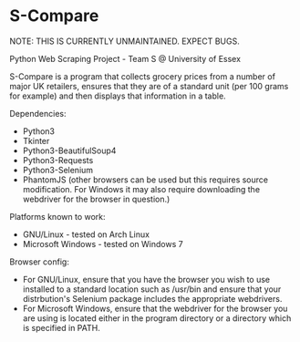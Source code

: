 S-Compare
=============

NOTE: THIS IS CURRENTLY UNMAINTAINED. EXPECT BUGS.

Python Web Scraping Project - Team S @ University of Essex

S-Compare is a program that collects grocery prices from a number
of major UK retailers, ensures that they are of a standard unit
(per 100 grams for example) and then displays that information in 
a table.

Dependencies:
* Python3
* Tkinter
* Python3-BeautifulSoup4
* Python3-Requests
* Python3-Selenium
* PhantomJS (other browsers can be used but this requires source
modification. For Windows it may also require downloading the
webdriver for the browser in question.)

Platforms known to work:
* GNU/Linux - tested on Arch Linux
* Microsoft Windows - tested on Windows 7

Browser config:
* For GNU/Linux, ensure that you have the browser you wish to use
installed to a standard location such as /usr/bin and ensure that
your distrbution's Selenium package includes the appropriate webdrivers.
* For Microsoft Windows, ensure that the webdriver for the browser
you are using is located either in the program directory or a directory
which is specified in PATH.
